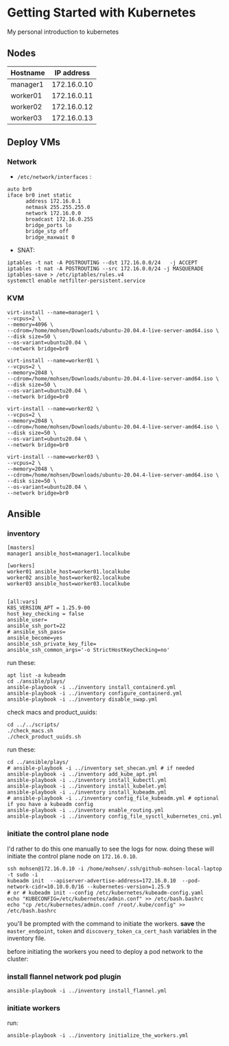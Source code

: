 # Getting Started with Kubernetes
My personal introduction to kubernetes



## Nodes 

| Hostname | IP address |
| --- | --- |
| manager1 | 172.16.0.10 |
| worker01 | 172.16.0.11 |
| worker02 | 172.16.0.12 |
| worker03 | 172.16.0.13 |



## Deploy VMs 

### Network

- `/etc/network/interfaces` :
~~~
auto br0
iface br0 inet static
      address 172.16.0.1
      netmask 255.255.255.0
      network 172.16.0.0
      broadcast 172.16.0.255
      bridge_ports lo
      bridge_stp off
      bridge_maxwait 0
~~~

- SNAT:
~~~
iptables -t nat -A POSTROUTING --dst 172.16.0.0/24   -j ACCEPT
iptables -t nat -A POSTROUTING --src 172.16.0.0/24 -j MASQUERADE
iptables-save > /etc/iptables/rules.v4
systemctl enable netfilter-persistent.service
~~~

### KVM 

~~~
virt-install --name=manager1 \
--vcpus=2 \
--memory=4096 \
--cdrom=/home/mohsen/Downloads/ubuntu-20.04.4-live-server-amd64.iso \
--disk size=50 \
--os-variant=ubuntu20.04 \
--network bridge=br0
~~~

~~~
virt-install --name=worker01 \
--vcpus=2 \
--memory=2048 \
--cdrom=/home/mohsen/Downloads/ubuntu-20.04.4-live-server-amd64.iso \
--disk size=50 \
--os-variant=ubuntu20.04 \
--network bridge=br0
~~~

~~~
virt-install --name=worker02 \
--vcpus=2 \
--memory=2048 \
--cdrom=/home/mohsen/Downloads/ubuntu-20.04.4-live-server-amd64.iso \
--disk size=50 \
--os-variant=ubuntu20.04 \
--network bridge=br0
~~~

~~~
virt-install --name=worker03 \
--vcpus=2 \
--memory=2048 \
--cdrom=/home/mohsen/Downloads/ubuntu-20.04.4-live-server-amd64.iso \
--disk size=50 \
--os-variant=ubuntu20.04 \
--network bridge=br0
~~~

## Ansible
### inventory
~~~
[masters]
manager1 ansible_host=manager1.localkube

[workers]
worker01 ansible_host=worker01.localkube
worker02 ansible_host=worker02.localkube
worker03 ansible_host=worker03.localkube


[all:vars]
K8S_VERSION_APT = 1.25.9-00
host_key_checking = false
ansible_user=
ansible_ssh_port=22
# ansible_ssh_pass=
ansible_become=yes
ansible_ssh_private_key_file=
ansible_ssh_common_args='-o StrictHostKeyChecking=no'
~~~

run these:
~~~
apt list -a kubeadm
cd ./ansible/plays/
ansible-playbook -i ../inventory install_containerd.yml
ansible-playbook -i ../inventory configure_containerd.yml
ansible-playbook -i ../inventory disable_swap.yml
~~~
check macs and product_uuids:
~~~
cd ../../scripts/
./check_macs.sh   
./check_product_uuids.sh
~~~
run these: 
~~~
cd ../ansible/plays/
# ansible-playbook -i ../inventory set_shecan.yml # if needed
ansible-playbook -i ../inventory add_kube_apt.yml
ansible-playbook -i ../inventory install_kubectl.yml
ansible-playbook -i ../inventory install_kubelet.yml
ansible-playbook -i ../inventory install_kubeadm.yml
# ansible-playbook -i ../inventory config_file_kubeadm.yml # optional if you have a kubeadm config
ansible-playbook -i ../inventory enable_routing.yml
ansible-playbook -i ../inventory config_file_sysctl_kubernetes_cni.yml
~~~

### initiate the control plane node

I'd rather to do this one manually to see the logs for now. doing these will initiate the control plane node on `172.16.0.10`.
~~~
ssh mohsen@172.16.0.10 -i /home/mohsen/.ssh/github-mohsen-local-laptop -t sudo -i
kubeadm init  --apiserver-advertise-address=172.16.0.10  --pod-network-cidr=10.10.0.0/16 --kubernetes-version=1.25.9
# or # kubeadm init --config /etc/kubernetes/kubeadm-config.yaml
echo "KUBECONFIG=/etc/kubernetes/admin.conf" >> /etc/bash.bashrc
echo "cp /etc/kubernetes/admin.conf /root/.kube/config" >> /etc/bash.bashrc
~~~
you'll be prompted with the command to initiate the workers. **save** the `master_endpoint`, `token` and `discovery_token_ca_cert_hash` variables in the inventory file.

before initiating the workers you need to deploy a pod network to the cluster:
### install flannel network pod plugin
~~~
ansible-playbook -i ../inventory install_flannel.yml
~~~

### initiate workers
run:
~~~
ansible-playbook -i ../inventory initialize_the_workers.yml
~~~
